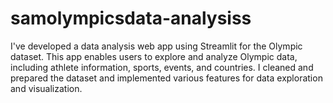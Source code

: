 # samolympicsdata-analysiss
I've developed a data analysis web app using Streamlit for the Olympic dataset. This app enables users to explore and analyze Olympic data, including athlete information, sports, events, and countries. I cleaned and prepared the dataset and implemented various features for data exploration and visualization.

